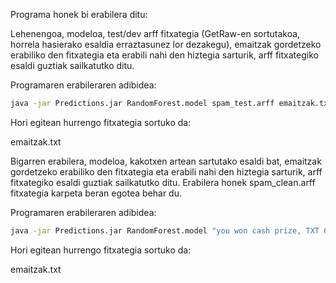 Programa honek bi erabilera ditu:

Lehenengoa, modeloa, test/dev arff fitxategia (GetRaw-en sortutakoa, horrela hasierako esaldia erraztasunez lor dezakegu), emaitzak gordetzeko erabiliko den fitxategia eta erabili nahi den hiztegia sarturik, arff fitxategiko esaldi guztiak sailkatutko ditu.


Programaren erabileraren adibidea:
```bash
java -jar Predictions.jar RandomForest.model spam_test.arff emaitzak.txt hiztegia.txt
```

Hori egitean hurrengo fitxategia sortuko da:

emaitzak.txt

Bigarren erabilera, modeloa, kakotxen artean sartutako esaldi bat, emaitzak gordetzeko erabiliko den fitxategia eta erabili nahi den hiztegia sarturik, arff fitxategiko esaldi guztiak sailkatutko ditu.
Erabilera honek spam_clean.arff fitxategia karpeta beran egotea behar du.

Programaren erabileraren adibidea:
```bash
java -jar Predictions.jar RandomForest.model "you won cash prize, TXT 61020203 for free" emaitzak.txt hiztegia.txt
```

Hori egitean hurrengo fitxategia sortuko da:

emaitzak.txt